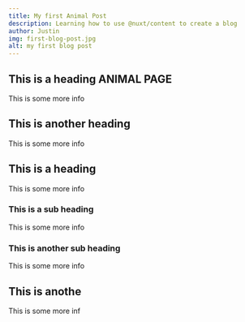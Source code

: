 ```yaml
---
title: My first Animal Post
description: Learning how to use @nuxt/content to create a blog
author: Justin 
img: first-blog-post.jpg
alt: my first blog post
---
```


## This is a heading ANIMAL PAGE

This is some more info

## This is another heading

This is some more info

## This is a heading

This is some more info

### This is a sub heading

This is some more info

### This is another sub heading

This is some more info

## This is anothe

This is some more inf

